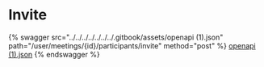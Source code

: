 # Invite

{% swagger src="../../../../../../../.gitbook/assets/openapi (1).json" path="/user/meetings/{id}/participants/invite" method="post" %}
[openapi (1).json](<../../../../../../../.gitbook/assets/openapi (1).json>)
{% endswagger %}
